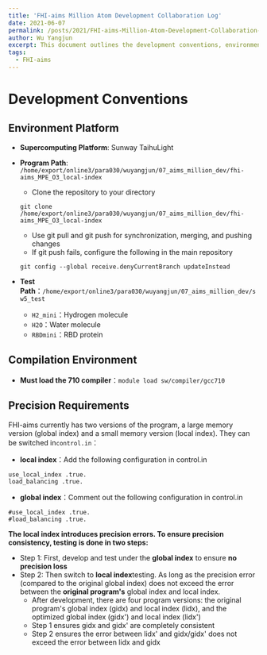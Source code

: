 ```yaml
---
title: 'FHI-aims Million Atom Development Collaboration Log'
date: 2021-06-07
permalink: /posts/2021/FHI-aims-Million-Atom-Development-Collaboration-Log/
author: Wu Yangjun
excerpt: This document outlines the development conventions, environment setup, and precision requirements for the FHI-aims million atom project on Sunway TaihuLight.
tags:
  - FHI-aims
---
```



# Development Conventions

## Environment Platform

- **Supercomputing Platform**: Sunway TaihuLight  

- **Program Path**: `/home/export/online3/para030/wuyangjun/07_aims_million_dev/fhi-aims_MPE_O3_local-index`

  - Clone the repository to your directory

  ```shell
  git clone /home/export/online3/para030/wuyangjun/07_aims_million_dev/fhi-aims_MPE_O3_local-index
  ```

  - Use git pull and git push for synchronization, merging, and pushing changes
  - If git push fails, configure the following in the main repository

  ```shell
  git config --global receive.denyCurrentBranch updateInstead
  ```

- **Test Path**：`/home/export/online3/para030/wuyangjun/07_aims_million_dev/sw5_test`  
  
  - `H2_mini`：Hydrogen molecule  
  - `H2O`：Water molecule  
  - `RBDmini`：RBD protein  

## Compilation Environment

- **Must load the 710 compiler**：`module load sw/compiler/gcc710`

## Precision Requirements

FHI-aims currently has two versions of the program, a large memory version (global index) and a small memory version (local index). They can be switched in`control.in`：
- **local index**：Add the following configuration in control.in  

```shell
use_local_index .true.
load_balancing .true.
```

- **global index**：Comment out the following configuration in control.in

```shell
#use_local_index .true.
#load_balancing .true.
```

**The local index introduces precision errors. To ensure precision consistency, testing is done in two steps:**

- Step 1: First, develop and test under the **global index** to ensure **no precision loss**  
- Step 2: Then switch to **local index**testing. As long as the precision error (compared to the original global index) does not exceed the error between the **original program's** global index and local index.  
  - After development, there are four program versions: the original program's global index (gidx) and local index (lidx), and the optimized global index (gidx') and local index (lidx')  
  - Step 1 ensures gidx and gidx' are completely consistent  
  - Step 2 ensures the error between lidx' and gidx/gidx' does not exceed the error between lidx and gidx  
